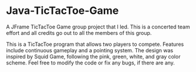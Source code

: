 # Java-TicTacToe-Game
A JFrame TicTacToe Game group project that I led. This is a concerted team effort and all credits go out to all the members of this group.

This is a TicTacToe program that allows two players to compete.
Features include continuous gameplay and a pointing system. The design was inspired by Squid Game, following the pink, green, white, and gray color scheme.
Feel free to modify the code or fix any bugs, if there are any.
